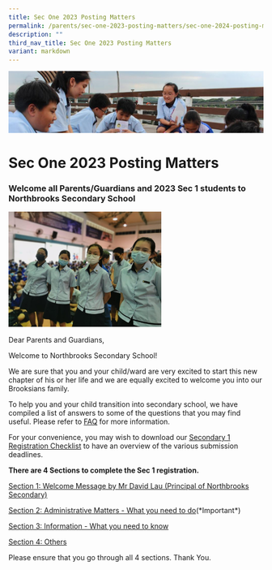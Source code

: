 ```yaml
---
title: Sec One 2023 Posting Matters
permalink: /parents/sec-one-2023-posting-matters/sec-one-2024-posting-matters/
description: ""
third_nav_title: Sec One 2023 Posting Matters
variant: markdown
---
```

![](/images/Parentsbanner.jpg)

Sec One 2023 Posting Matters
============================

### Welcome all Parents/Guardians and 2023 Sec 1 students to Northbrooks Secondary School


<img src="/images/cover%20picture.jpg" style="width:60%">

Dear Parents and Guardians,&nbsp;  
  
Welcome to Northbrooks Secondary School!&nbsp;  
  
We are sure that you and your child/ward are very excited to start this new chapter of his or her life and we are equally excited to welcome you into our Brooksians family.&nbsp;  
  
To help you and your child transition into secondary school, we have compiled a list of answers to some of the questions that you may find useful. Please refer to&nbsp;[FAQ](/files/FAQ.pdf)&nbsp;for more information.

  

For your convenience, you may wish to&nbsp;download our [Secondary 1 Registration Checklist](/files/Checklist.pdf)&nbsp;to have an overview of the various submission deadlines.

 

<b>There are 4 Sections to complete the Sec 1 registration.</b>

[Section 1: Welcome Message by Mr David Lau (Principal of Northbrooks Secondary)](/parents/Sec-One-2023-Posting-Matters/Section-1-Welcome-Message-by-Mr-David-Lau/)

[Section 2: Administrative Matters - What you need to do](/parents/Sec-One-2023-Posting-Matters/Section-2-Administrative-Matters-What-you-need-to-do/)(\*Important\*)

[Section 3: Information - What you need to know](/parents/Sec-One-2023-Posting-Matters/section-3-what-you-need-to-know/)

[Section 4: Others](/parents/Sec-One-2023-Posting-Matters/Section-4-Others/)

Please ensure that you go through all 4 sections. Thank You.